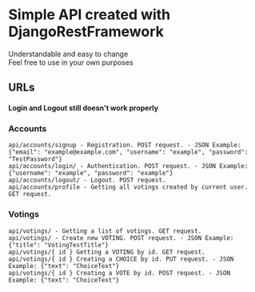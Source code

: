 # Simple API created with DjangoRestFramework</br>
Understandable and easy to change</br>
Feel free to use in your own purposes</br>

## URLs

#### Login and Logout still doesn't work properly

### Accounts
```
api/accounts/signup - Registration. POST request. - JSON Example: {"email": "example@example.com", "username": "example", "password": "TestPassword"}
api/accounts/login/ - Authentication. POST request. - JSON Example: {"username": "example", "password": "example"}
api/accounts/logout/ - Logout. POST request.
api/accounts/profile - Getting all votings created by current user. GET request.
```
### Votings
```
api/votings/ - Getting a list of votings. GET request.
api/votings/ - Create new VOTING. POST request. - JSON Example: {"title": "VotingTestTitle"}
api/votings/{ id } Getting a VOTING by id. GET request.
api/votings/{ id } Creating a CHOICE by id. PUT request. - JSON Example: {"text": "ChoiceText"}
api/votings/{ id } Creating a VOTE by id. POST request. - JSON Example: {"text": "ChoiceText"}
```
